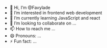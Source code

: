 - 👋 Hi, I’m @Favylade
- 👀 I’m interested in frontend web development 
- 🌱 I’m currently learning JavaScript and react
- 💞️ I’m looking to collaborate on ...
- 📫 How to reach me ...
- 😄 Pronouns: ...
- ⚡ Fun fact: ...

<!---
Favylade/Favylade is a ✨ special ✨ repository because its `README.md` (this file) appears on your GitHub profile.
You can click the Preview link to take a look at your changes.
--->
